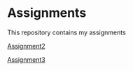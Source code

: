 # Assignments
This repository contains my assignments

[Assignment2](https://github.com/woutvaniperen/Assignments/blob/master/assignment2.ipynb)

[Assignment3](https://github.com/woutvaniperen/Assignments/blob/master/assignment3.ipynb)
